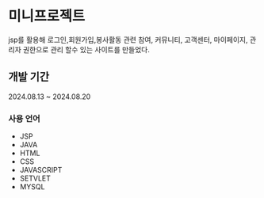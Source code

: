 # 미니프로젝트

jsp를 활용해 로그인,회원가입,봉사활동 관련 참여, 커뮤니티, 고객센터, 마이페이지, 관리자 권한으로 관리 할수 있는 사이트를 만들었다.

## 개발 기간 

2024.08.13 ~ 2024.08.20

### 사용 언어

- JSP
- JAVA
- HTML
- CSS
- JAVASCRIPT  
- SETVLET
- MYSQL

